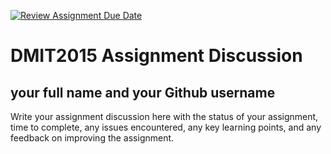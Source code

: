 [![Review Assignment Due Date](https://classroom.github.com/assets/deadline-readme-button-22041afd0340ce965d47ae6ef1cefeee28c7c493a6346c4f15d667ab976d596c.svg)](https://classroom.github.com/a/wc252Yhc)
# DMIT2015 Assignment Discussion

## your full name and your Github username

Write your assignment discussion here with the status of your assignment, time to complete, any issues encountered, any key learning points, and any feedback on improving the assignment.
